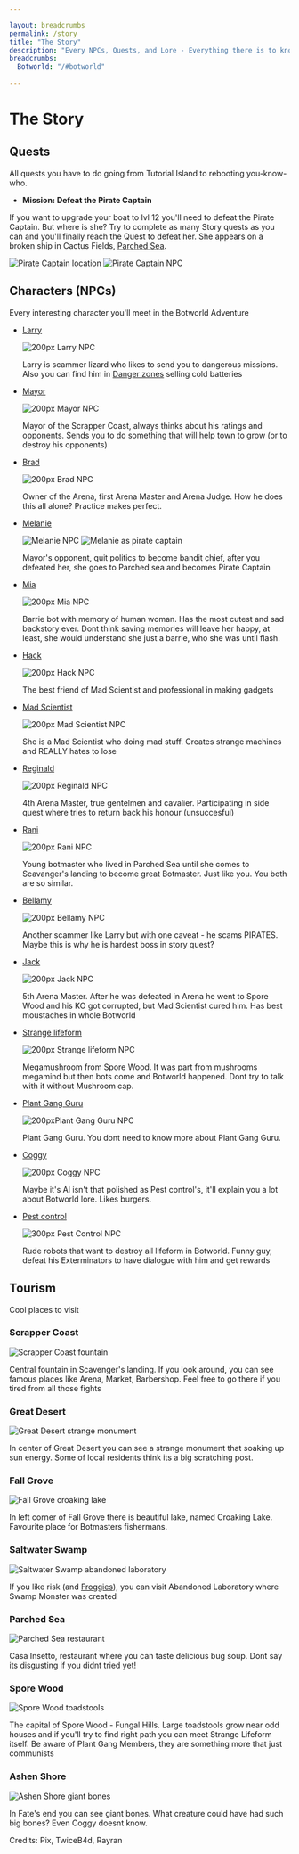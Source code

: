 ```yaml
---

layout: breadcrumbs
permalink: /story
title: "The Story"
description: "Every NPCs, Quests, and Lore - Everything there is to know about it on the Botworld Community Wiki! \n- Pirate Captain's Location \n- Story Line \n- Sightseeing spots \n- Be aware of the Spoilers!"
breadcrumbs:
  Botworld: "/#botworld"
  
---
```


# The Story


<div markdown="1" class=" ghcms ghcms-main">

## Quests

All quests you have to do going from Tutorial Island to rebooting you-know-who.<br>

- **Mission: Defeat the Pirate Captain**


If you want to upgrade your boat to lvl 12 you'll need to defeat the Pirate Captain. But where is she? Try to complete as many Story quests as you can and you'll finally reach the Quest to defeat her. She appears on a broken ship in Cactus Fields, [Parched Sea](</maps#parched-sea>).

![Pirate Captain location](</assets/img/story/pirate_captain_loc_map.jpg>)
![Pirate Captain NPC](</assets/img/story/npc_pirate_captain.jpg>)

## Characters (NPCs)

Every interesting character you'll meet in the Botworld Adventure

- [Larry](</larry>)<br>

    ![200px Larry NPC](</assets/img/story/npc_larry.jpg>)<br>

    Larry is scammer lizard who likes to send you to dangerous missions. Also you can find him in [Danger zones](</Danger-zones>) selling cold batteries

- [Mayor](</contribute#tbw>)<br>

    ![200px Mayor NPC](</assets/img/story/npc_major.jpg>)<br>

    Mayor of the Scrapper Coast, always thinks about his ratings and opponents. Sends you to do something that will help town to grow (or to destroy his opponents)

- [Brad](</contribute#tbw>)<br>

    ![200px Brad NPC](</assets/img/story/npc_brad.jpg>)<br>

    Owner of the Arena, first Arena Master and Arena Judge. How he does this all alone? Practice makes perfect.

- [Melanie](</contribute#tbw>)<br>

    ![Melanie NPC](</assets/img/story/npc_mellanie.jpg>)
    ![Melanie as pirate captain](</assets/img/story/npc_mellanie_captain.jpg>)<br>

    Mayor's opponent, quit politics to become bandit chief, after you defeated her, she goes to Parched sea and becomes Pirate Captain

- [Mia](</mia>)<br>

    ![200px Mia NPC](</assets/img/story/npc_mia.jpg>)<br>

    Barrie bot with memory of human woman. Has the most cutest and sad backstory ever. Dont think saving memories will leave her happy, at least, she would understand she just a barrie, who she was until flash.

- [Hack](</contribute#tbw>)<br>

    ![200px Hack NPC](</assets/img/story/npc_hack.jpg>)<br>

    The best friend of Mad Scientist and professional in making gadgets

- [Mad Scientist](</mad-scientist>)<br>

    ![200px Mad Scientist NPC](</assets/img/story/npc_mad_scientist.jpg>)<br>

    She is a Mad Scientist who doing mad stuff. Creates strange machines and REALLY hates to lose

- [Reginald](</reginald>)<br>

    ![200px Reginald NPC](</assets/img/story/npc_reginald.jpg>)<br>

    4th Arena Master, true gentelmen and cavalier. Participating in side quest where tries to return back his honour (unsuccesful)

- [Rani](</Rani>)<br>

    ![200px Rani NPC](</assets/img/story/npc_rani.jpg>)<br>

    Young botmaster who lived in Parched Sea until she comes to Scavanger's landing to become great Botmaster. Just like you. You both are so similar.

- [Bellamy](</bellamy>)<br>

    ![200px Bellamy NPC](</assets/img/story/npc_bellamy.jpg>)<br>

    Another scammer like Larry but with one caveat - he scams PIRATES. Maybe this is why he is hardest boss in story quest?

- [Jack](</jack>)<br>

    ![200px Jack NPC](</assets/img/story/npc_jack.jpg>)<br>

    5th Arena Master. After he was defeated in Arena he went to Spore Wood and his KO got corrupted, but Mad Scientist cured him. Has best moustaches in whole Botworld

- [Strange lifeform](</strange-lifeform>)<br>

    ![200px Strange lifeform NPC](</assets/img/story/npc_strange_lifeform.jpg>)<br>

    Megamushroom from Spore Wood. It was part from mushrooms megamind but then bots come and Botworld happened. Dont try to talk with it without Mushroom cap.

- [Plant Gang Guru](</plant-gang>)<br>

    ![200pxPlant Gang Guru NPC](</assets/img/story/npc_plantgang_guru.jpg>)<br>

    Plant Gang Guru. You dont need to know more about Plant Gang Guru.

- [Coggy](</coggy>)<br>

    ![200px Coggy NPC](</assets/img/story/npc_coggy.jpg>)<br>

    Maybe it's AI isn't that polished as Pest control's, it'll explain you a lot about Botworld lore. Likes burgers.

- [Pest control](</exterminator-squad>)<br>

    ![300px Pest Control NPC](</assets/img/story/npc_exterminators.jpg>)<br>

    Rude robots that want to destroy all lifeform in Botworld. Funny guy, defeat his Exterminators to have dialogue with him and get rewards



## Tourism

Cool places to visit

### Scrapper Coast

![Scrapper Coast fountain](</assets/img/story/visit_sc_fountain.jpg>)<br>

Central fountain in Scavenger's landing. If you look around, you can see famous places like Arena, Market, Barbershop. Feel free to go there if you tired from all those fights

### Great Desert

![Great Desert strange monument](</assets/img/story/visit_gd_strange_monument.jpg>)<br>

In center of Great Desert you can see a strange monument that soaking up sun energy. Some of local residents think its a big scratching post.

### Fall Grove

![Fall Grove croaking lake](</assets/img/story/visit_fg_lake.jpg>)<br>

In left corner of Fall Grove there is beautiful lake, named Croaking Lake. Favourite place for Botmasters fishermans.

### Saltwater Swamp

![Saltwater Swamp abandoned laboratory](</assets/img/story/visit_ss_laboratory.jpg>)<br>

If you like risk (and [Froggies](</froggy>)), you can visit Abandoned Laboratory where Swamp Monster was created

### Parched Sea

![Parched Sea restaurant](</assets/img/story/visit_ps_restaurant.jpg>)<br>

Casa Insetto, restaurant where you can taste delicious bug soup. Dont say its disgusting if you didnt tried yet!

### Spore Wood

![Spore Wood toadstools](</assets/img/story/visit_sw_toadstools.jpg>)<br>

The capital of Spore Wood - Fungal Hills. Large toadstools grow near odd houses and if you'll try to find right path you can meet Strange Lifeform itself. Be aware of Plant Gang Members, they are something more that just communists

### Ashen Shore

![Ashen Shore giant bones](</assets/img/story/visit_as_fates_end.jpg>)<br>

In Fate's end you can see giant bones. What creature could have had such big bones? Even Coggy doesnt know.

Credits: Pix, TwiceB4d, Rayran<br>

</div>

